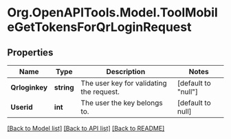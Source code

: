 # Org.OpenAPITools.Model.ToolMobileGetTokensForQrLoginRequest

## Properties

Name | Type | Description | Notes
------------ | ------------- | ------------- | -------------
**Qrloginkey** | **string** | The user key for validating the request. | [default to "null"]
**Userid** | **int** | The user the key belongs to. | [default to null]

[[Back to Model list]](../README.md#documentation-for-models) [[Back to API list]](../README.md#documentation-for-api-endpoints) [[Back to README]](../README.md)

